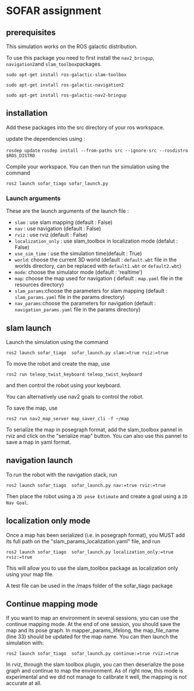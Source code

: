 # SOFAR assignment

## prerequisites 

This simulation works on the ROS galactic distribution.

To use this package you need to first install the `nav2_bringup`, `navigation2`and `slam_toolbox`packages.

`sudo apt-get install ros-galactic-slam-toolbox`

`sudo apt-get install ros-galactic-navigation2`

`sudo apt-get install ros-galactic-nav2-bringup`


## installation 

Add these packages into the src directory of your ros workspace.

update the dependencies using :

`rosdep update`
`rosdep install --from-paths src --ignore-src --rosdistro $ROS_DISTRO`

Compile your workspace.
You can then run the simulation using the command

`ros2 launch sofar_tiago sofar_launch.py`

### Launch arguments

These are the launch arguments of the launch file : 
- `slam` : use slam mapping  (default : False)
- `nav` : use navigation (default : False)
- `rviz` : use rviz (default : False)
- `localization_only` : use slam_toolbox in localization mode (defalut : False)
- `use_sim_time` : use the simulation time(default : True)
- `world`: choose the current 3D world (default : `default.wbt` file in the worlds directory, can be replaced with `default1.wbt` or `default2.wbt`)
- `mode`: choose the simulator mode (default : 'realtime')
- `map`: choose the map used for navigation ( default : `map.yaml` file in the resources directory)
- `slam_params`:choose the parameters for slam mapping (default : `slam_params.yaml` file in the params directory)
- `nav_params`:choose the parameters for navigation (default : `navigation_params.yaml` file in the params directory)

## slam launch

Launch the simulation using the command 

`ros2 launch sofar_tiago  sofar_launch.py slam:=true rviz:=true`

To move the robot and create the map, use 

`ros2 run teleop_twist_keyboard teleop_twist_keyboard`

and then control the robot using your keyboard.

You can alternatively use nav2 goals to control the robot. 

To save the map, use

`ros2 run nav2_map_server map_saver_cli -f ~/map`

To serialize the map in posegraph format, add the slam_toolbox pannel in rviz and click on the "serialize map" button. You can also use this pannel to save a map in yaml format.

## navigation launch

To run the robot with the navigation stack, run 

`ros2 launch sofar_tiago  sofar_launch.py nav:=true rviz:=true`

Then place the robot using a `2D pose Estimate` and create a goal using a `2D Nav Goal`.

## localization only mode 

Once a map has been serialized (i.e. in posegraph format), you MUST add its full path on the "slam_params_localization.yaml" file, and run 

 `ros2 launch sofar_tiago  sofar_launch.py localization_only:=true rviz:=true`
 
 This will allow you to use the slam_toolbox package as localization only using your map file. 
 
 A test file can be used in the /maps folder of the sofar_tiago package

## Continue mapping mode

If you want to map an environment in several sessions, you can use the continue mapping mode. At the end of one session, you should save the map and its pose graph. In mapper_params_lifelong, the map_file_name (line 33) should be updated for the map name. You can then launch the simulation with:

`ros2 launch sofar_tiago  sofar_launch.py continue:=true rviz:=true`

In rviz, through the slam toolbox plugin, you can then deserialize the pose graph and continue to map the environment.
As of right now, this mode is experimental and we did not manage to calibrate it well, the mapping is not accurate at all.
 